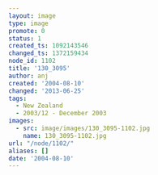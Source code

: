 ```yaml
---
layout: image
type: image
promote: 0
status: 1
created_ts: 1092143546
changed_ts: 1372159434
node_id: 1102
title: '130_3095'
author: anj
created: '2004-08-10'
changed: '2013-06-25'
tags:
  - New Zealand
  - 2003/12 - December 2003
images:
  - src: image/images/130_3095-1102.jpg
    name: 130_3095-1102.jpg
url: "/node/1102/"
aliases: []
date: '2004-08-10'
---
```


